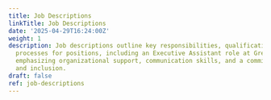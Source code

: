 ```yaml
---
title: Job Descriptions
linkTitle: Job Descriptions
date: '2025-04-29T16:24:00Z'
weight: 1
description: Job descriptions outline key responsibilities, qualifications, and application
  processes for positions, including an Executive Assistant role at Green Orbit Digital,
  emphasizing organizational support, communication skills, and a commitment to diversity
  and inclusion.
draft: false
ref: job-descriptions
---
```


